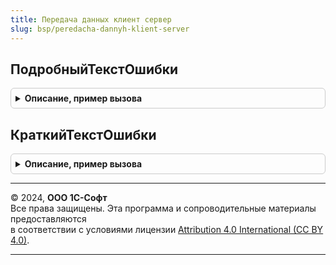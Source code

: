 ```yaml
---
title: Передача данных клиент сервер
slug: bsp/peredacha-dannyh-klient-server
---
```



## ПодробныйТекстОшибки
<details style="margin: 1em 0; padding: 0.5em; border: 1px solid #ccc; border-radius: 6px;">

<summary style="font-weight: bold; cursor: pointer;">Описание, пример вызова</summary>

```bsl

// Подробное представление ошибки
// Используется для обработки предупреждений об устаревшем методе в конфигурациях с режимом совместимости до 8.3.17.
//
// Параметры:
// 	ИнформацияОбОшибке - ИнформацияОбОшибке
// Возвращаемое значение:
// 	Строка
Функция ПодробныйТекстОшибки(ИнформацияОбОшибке) Экспорт
```

Пример вызова
```bsl
Результат = ПередачаДанныхКлиентСервер.ПодробныйТекстОшибки(ИнформацияОбОшибке) 
```
</details>

## КраткийТекстОшибки
<details style="margin: 1em 0; padding: 0.5em; border: 1px solid #ccc; border-radius: 6px;">

<summary style="font-weight: bold; cursor: pointer;">Описание, пример вызова</summary>

```bsl

// Краткое представление ошибки
// Используется для обработки предупреждений об устаревшем методе в конфигурациях с режимом совместимости до 8.3.17.
//
// Параметры:
// 	ИнформацияОбОшибке - ИнформацияОбОшибке
// Возвращаемое значение:
// 	Строка
Функция КраткийТекстОшибки(ИнформацияОбОшибке) Экспорт
```

Пример вызова
```bsl
Результат = ПередачаДанныхКлиентСервер.КраткийТекстОшибки(ИнформацияОбОшибке) 
```
</details>

---

© 2024, **ООО 1С-Софт**  
Все права защищены. Эта программа и сопроводительные материалы предоставляются  
в соответствии с условиями лицензии [Attribution 4.0 International (CC BY 4.0)](https://creativecommons.org/licenses/by/4.0/legalcode).

---
